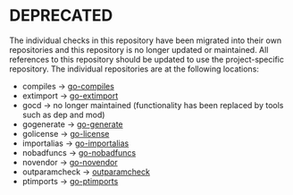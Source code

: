 DEPRECATED
==========
The individual checks in this repository have been migrated into their own repositories and this repository is no longer
updated or maintained. All references to this repository should be updated to use the project-specific repository. The
individual repositories are at the following locations:

* compiles -> [go-compiles](https://github.com/palantir/go-compiles)
* extimport -> [go-extimport](https://github.com/palantir/go-extimport)
* gocd -> no longer maintained (functionality has been replaced by tools such as dep and mod)
* gogenerate -> [go-generate](https://github.com/palantir/go-generate)
* golicense -> [go-license](https://github.com/palantir/go-license)
* importalias -> [go-importalias](https://github.com/palantir/go-importalias)
* nobadfuncs -> [go-nobadfuncs](https://github.com/palantir/go-nobadfuncs)
* novendor -> [go-novendor](https://github.com/palantir/go-novendor)
* outparamcheck -> [outparamcheck](https://github.com/palantir/outparamcheck)
* ptimports -> [go-ptimports](https://github.com/palantir/go-ptimports)
